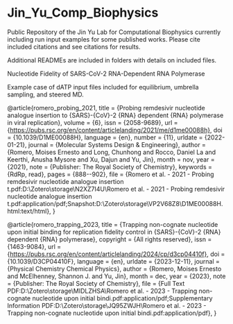 # Jin_Yu_Comp_Biophysics
Public Repository of the Jin Yu Lab for Computational Biophysics currently including run input examples for some published works. Please cite included citations and see citations for results.

Additional READMEs are included in folders with details on included files.

Nucleotide Fidelity of SARS-CoV-2 RNA-Dependent RNA Polymerase

Example case of dATP input files included for equilibrium, umbrella sampling, and steered MD.

@article{romero_probing_2021,
	title = {Probing remdesivir nucleotide analogue insertion to {SARS}-{CoV}-2 {RNA} dependent {RNA} polymerase in viral replication},
	volume = {6},
	issn = {2058-9689},
	url = {https://pubs.rsc.org/en/content/articlelanding/2021/me/d1me00088h},
	doi = {10.1039/D1ME00088H},
	language = {en},
	number = {11},
	urldate = {2022-01-21},
	journal = {Molecular Systems Design \& Engineering},
	author = {Romero, Moises Ernesto and Long, Chunhong and Rocco, Daniel La and Keerthi, Anusha Mysore and Xu, Dajun and Yu, Jin},
	month = nov,
	year = {2021},
	note = {Publisher: The Royal Society of Chemistry},
	keywords = {RdRp, read},
	pages = {888--902},
	file = {Romero et al. - 2021 - Probing remdesivir nucleotide analogue insertion t.pdf:D\:\\Zotero\\storage\\N2XZ7I4U\\Romero et al. - 2021 - Probing remdesivir nucleotide analogue insertion t.pdf:application/pdf;Snapshot:D\:\\Zotero\\storage\\VP2V68Z8\\D1ME00088H.html:text/html},
}

@article{romero_trapping_2023,
	title = {Trapping non-cognate nucleotide upon initial binding for replication fidelity control in {SARS}-{CoV}-2 {RNA} dependent {RNA} polymerase},
	copyright = {All rights reserved},
	issn = {1463-9084},
	url = {https://pubs.rsc.org/en/content/articlelanding/2024/cp/d3cp04410f},
	doi = {10.1039/D3CP04410F},
	language = {en},
	urldate = {2023-12-11},
	journal = {Physical Chemistry Chemical Physics},
	author = {Romero, Moises Ernesto and McElhenney, Shannon J. and Yu, Jin},
	month = dec,
	year = {2023},
	note = {Publisher: The Royal Society of Chemistry},
	file = {Full Text PDF:D\:\\Zotero\\storage\\MIDLZHSA\\Romero et al. - 2023 - Trapping non-cognate nucleotide upon initial bindi.pdf:application/pdf;Supplementary Information PDF:D\:\\Zotero\\storage\\JQ95ZWJH\\Romero et al. - 2023 - Trapping non-cognate nucleotide upon initial bindi.pdf:application/pdf},
}
